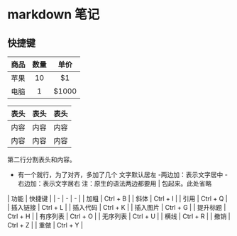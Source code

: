 # markdown 笔记

## 快捷键

| 商品 | 数量 | 单价 |
|-|:-:|:------:|
|苹果|10|\$1|
|电脑|1|\$1000|


表头|表头|表头
---|:--:|---:
内容|内容|内容
内容|内容|内容

第二行分割表头和内容。
- 有一个就行，为了对齐，多加了几个
文字默认居左
-两边加：表示文字居中
-右边加：表示文字居右
注：原生的语法两边都要用 | 包起来。此处省略


| 功能 | 快捷键 |
| - | - | - |
| 加粗 | Ctrl + B |
| 斜体 | Ctrl + I |
| 引用 | Ctrl + Q |
| 插入链接 | Ctrl + L |
| 插入代码 | Ctrl + K |
| 插入图片 | Ctrl + G |
| 提升标题 | Ctrl + H |
| 有序列表 | Ctrl + O |
| 无序列表 | Ctrl + U |
| 横线 | Ctrl + R |
| 撤销 | Ctrl + Z |
| 重做 | Ctrl + Y |